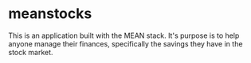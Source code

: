 # meanstocks

This is an application built with the MEAN stack.
It's purpose is to help anyone manage their finances, specifically the savings they have in the stock market.
